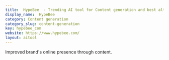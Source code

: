 ```yaml
---
title:  HypeBee  - Trending AI tool for Content generation and best alternatives
display_name:  HypeBee 
category: Content generation
category_slug: content-generation
key: hypebee_com
website: https://www.hypebee.com/
layout: aitool
---
```


Improved brand's online presence through content.
